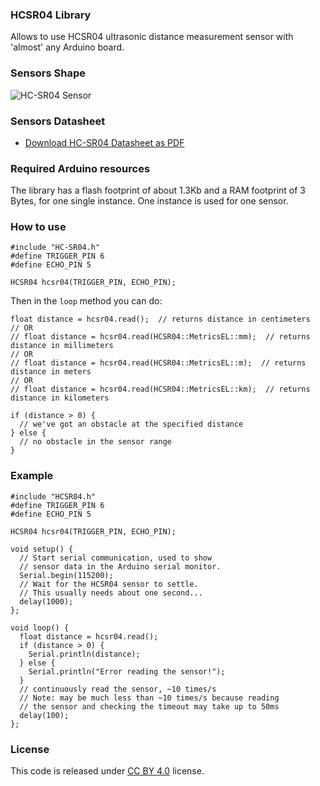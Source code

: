 ### HCSR04 Library
Allows to use HCSR04 ultrasonic distance measurement sensor with 'almost' any Arduino board.

### Sensors Shape
![HC-SR04 Sensor](https://github.com/dimircea/Arduino/blob/master/libraries/HCSR04/docs/media/HC-SR04.png?raw=true "HC-SR04 Sensor")

### Sensors Datasheet
 * [Download HC-SR04 Datasheet as PDF](https://github.com/dimircea/Arduino/blob/master/libraries/HCSR04/docs/HC-SR04.pdf)

### Required Arduino resources
The library has a flash footprint of about 1.3Kb and a RAM footprint of 3 Bytes, for one single instance. One instance is used for one sensor.

### How to use
```
#include "HC-SR04.h"
#define TRIGGER_PIN 6
#define ECHO_PIN 5

HCSR04 hcsr04(TRIGGER_PIN, ECHO_PIN);
```

Then in the `loop` method you can do:

```
float distance = hcsr04.read();  // returns distance in centimeters
// OR
// float distance = hcsr04.read(HCSR04::MetricsEL::mm);  // returns distance in millimeters 
// OR
// float distance = hcsr04.read(HCSR04::MetricsEL::m);  // returns distance in meters 
// OR
// float distance = hcsr04.read(HCSR04::MetricsEL::km);  // returns distance in kilometers

if (distance > 0) {
  // we've got an obstacle at the specified distance
} else {
  // no obstacle in the sensor range
}
```

### Example
```
#include "HCSR04.h"
#define TRIGGER_PIN 6
#define ECHO_PIN 5

HCSR04 hcsr04(TRIGGER_PIN, ECHO_PIN);

void setup() {
  // Start serial communication, used to show
  // sensor data in the Arduino serial monitor.
  Serial.begin(115200);
  // Wait for the HCSR04 sensor to settle.
  // This usually needs about one second...
  delay(1000);
};

void loop() {
  float distance = hcsr04.read();  
  if (distance > 0) {
    Serial.println(distance);
  } else {
    Serial.println("Error reading the sensor!");
  }
  // continuously read the sensor, ~10 times/s
  // Note: may be much less than ~10 times/s because reading
  // the sensor and checking the timeout may take up to 50ms
  delay(100);
};
```


### License
This code is released under [CC BY 4.0](http://creativecommons.org/licenses/by/4.0/) license.
